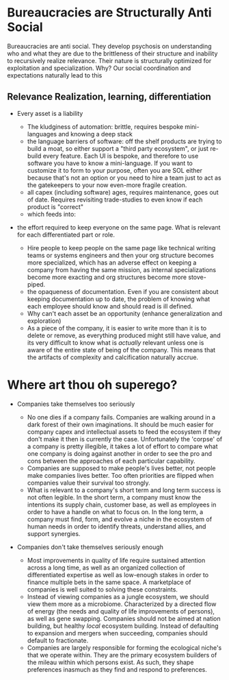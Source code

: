 # Bureaucracies are Structurally Anti Social

Bureaucracies are anti social. They develop psychosis on understanding who and what they are due to the
brittleness of their structure and inability to recursively realize relevance. Their nature is
structurally optimized for exploitation and specialization. Why? Our social coordination and
expectations naturally lead to this



## Relevance Realization, learning, differentiation

* Every asset is a liability

  * The kludginess of automation: brittle, requires bespoke mini-languages and knowing a deep stack
  * the language barriers of software: off the shelf products are trying to build a moat, so
    either support a "third party ecosystem", or just re-build every feature. Each UI is bespoke,
    and therefore to use software you have to know a mini-language. If you want to customize it
    to form to your purpose, often you are SOL either because that's not an option or you need to
    hire a team just to act as the gatekeepers to your now even-more fragile creation.
  * all capex (including software) ages, requires maintenance, goes out of date. Requires
    revisiting trade-studies to even know if each product is "correct"
  * which feeds into:

* the effort required to keep everyone on the same page. What is relevant for each differentiated
  part or role.

  * Hire people to keep people on the same page like technical writing teams or systems engineers
    and then your org structure becomes more specialized, which has an adverse effect on keeping a
    company from having the same mission, as internal specializations become more exacting and org
    structures become more stove-piped.
  * the opaqueness of documentation. Even if you are consistent about keeping documentation up to
    date, the problem of knowing what each employee should know and should read is ill defined.
  * Why can't each asset be an opportunity (enhance generalization and exploration)
  * As a piece of the company, it is easier to write more than it is to delete or remove, as
    everything produced might still have value, and its very difficult to know what is _actually_
    relevant unless one is aware of the entire state of being of the company. This means
    that the artifacts of complexity and calcification naturally accrue.

# Where art thou oh superego?

* Companies take themselves too seriously

  * No one dies if a company fails. Companies are walking around in a dark forest of their own
    imaginations. It should be much easier for company capex and intellectual assets to feed the
    ecosystem if they don't make it then is currently the case. Unfortunately the 'corpse' of a
    company is pretty illegible, it takes a lot of effort to compare what one company is doing
    against another in order to see the pro and cons between the approaches of each particular
    capability.
  * Companies are supposed to make people's lives better, not people make companies lives
    better. Too often priorities are flipped when companies value their survival too strongly.
  * What is relevant to a company's short term and long term success is not often legible. In the
    short term, a company must know the intentions its supply chain, customer base, as well as
    employees in order to have a handle on what to focus on. In the long term, a company must
    find, form, and evolve a niche in the ecosystem of human needs in order to identify threats,
    understand allies, and support synergies.

* Companies don't take themselves seriously enough

  * Most improvements in quality of life require sustained attention across a long time, as well
    as an organized collection of differentiated expertise as well as low-enough stakes in order
    to finance multiple bets in the same space. A marketplace of companies is well suited to
    solving these constraints.
  * Instead of viewing companies as a jungle ecosystem, we should view them more as a
    microbiome. Characterized by a directed flow of energy (the needs and quality of life
    improvements of persons), as well as gene swapping. Companies should not be aimed at nation
    building, but healthy _local_ ecosystem building. Instead of defaulting to expansion and
    mergers when succeeding, companies should default to fractionate.
  * Companies are largely responsible for forming the ecological niche's that we operate
    within. They are the primary ecosystem builders of the mileau within which persons exist. As
    such, they shape preferences inasmuch as they find and respond to preferences.



